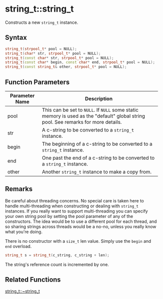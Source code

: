 
# string_t::string_t

Constructs a new `string_t` instance.

## Syntax

```cpp
string_t(strpool_t* pool = NULL);
string_t(char* str, strpool_t* pool = NULL);
string_t(const char* str, strpool_t* pool = NULL);
string_t(const char* begin, const char* end, strpool_t* pool = NULL);
string_t(const string_t& other, strpool_t* pool = NULL);
```

## Function Parameters

Parameter Name | Description
--- | ---
pool | This can be set to `NULL`. If `NULL` some static memory is used as the "default" global string pool. See remarks for more details.
str | A c-string to be converted to a `string_t` instance.
begin | The beginning of a c-string to be converted to a `string_t` instance.
end | One past the end of a c-string to be converted to a `string_t` instance.
other | Another `string_t` instance to make a copy from.

## Remarks

Be careful about threading concerns. No special care is taken here to handle multi-threading when constructing or dealing with `string_t` instances. If you really want to support multi-threading you can specify your own string pool by setting the pool parameter of any of the constructors. The idea would be to use a different pool for each thread, and so sharing strings across threads would be a no-no, unless you really know what you're doing.

There is no constructor with a `size_t` len value. Simply use the `begin` and `end` overload.

```cpp
string_t s = string_t(c_string, c_string + len);
```

The string's reference count is incremented by one.

## Related Functions

[string_t::~string_t](https://github.com/RandyGaul/cute_framework/blob/master/doc/string/strpool/~string_t.md)  
